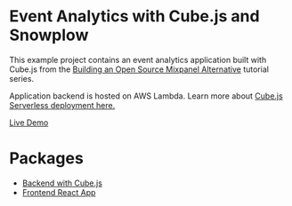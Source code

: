 # Event Analytics with Cube.js and Snowplow
This example project contains an event analytics application built with Cube.js from the [Building an Open Source Mixpanel Alternative](https://cube.dev/blog/building-an-open-source-mixpanel-alternative-1/) tutorial series.

Application backend is hosted on AWS Lambda. Learn more about [Cube.js Serverless deployment here.](https://cube.dev/docs/deployment#serverless)

[Live Demo](https://d1ygcqhosay4lt.cloudfront.net/)

# Packages

- [Backend with Cube.js](./backend)
- [Frontend React App](./frontend)
